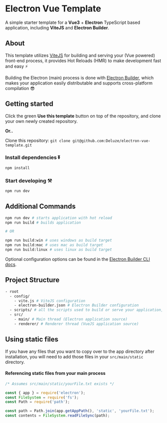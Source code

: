 # Electron Vue Template

A simple starter template for a **Vue3** + **Electron** TypeScript based application, including **ViteJS** and **Electron Builder**.

## About

This template utilizes [ViteJS](https://vitejs.dev) for building and serving your (Vue powered) front-end process, it provides Hot Reloads (HMR) to make development fast and easy ⚡ 

Building the Electron (main) process is done with [Electron Builder](https://www.electron.build/), which makes your application easily distributable and supports cross-platform compilation 😎

## Getting started

Click the green **Use this template** button on top of the repository, and clone your own newly created repository.

**Or..**

Clone this repository: `git clone git@github.com:Deluze/electron-vue-template.git`


### Install dependencies ⏬

```bash
npm install
```

### Start developing ⚒️

```bash
npm run dev
```

## Additional Commands

```bash
npm run dev # starts application with hot reload
npm run build # builds application

# OR

npm run build:win # uses windows as build target
npm run build:mac # uses mac as build target
npm run build:linux # uses linux as build target
```

Optional configuration options can be found in the [Electron Builder CLI docs](https://www.electron.build/cli.html).

## Project Structure

```bash
- root
  - config/
    - vite.js # ViteJS configuration
    - electron-builder.json # Electron Builder configuration
  - scripts/ # all the scripts used to build or serve your application, change as you like.
  - src/
    - main/ # Main thread (Electron application source)
    - renderer/ # Renderer thread (VueJS application source)
```

## Using static files

If you have any files that you want to copy over to the app directory after installation, you will need to add those files in your `src/main/static` directory.

#### Referencing static files from your main process

```js
/* Assumes src/main/static/yourFile.txt exists */

const { app } = require('electron');
const FileSystem = require('fs');
const Path = require('path');

const path = Path.join(app.getAppPath(), 'static', 'yourFile.txt');
const contents = FileSystem.readFileSync(path);
```
